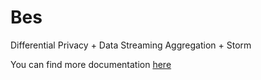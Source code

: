 Bes
=========

Differential Privacy + Data Streaming Aggregation + Storm

You can find more documentation [here](docs/doc.md)
